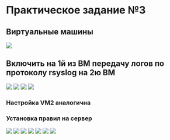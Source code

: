 # Практическое задание №3

## Виртуальные машины

![](./1.jpg)

## Включить на 1й из ВМ передачу логов по протоколу rsyslog на 2ю ВМ

![](./2.jpg)
![](./3.jpg)
![](./4.jpg)
![](./5.jpg)
### Настройка VM2 аналогична

### Установка правил на сервер

![](./6.jpg)
![](./7.jpg)
![](./8.jpg)
![](./9.jpg)
![](./10.jpg)
![](./11.jpg)
![](./12.jpg)
